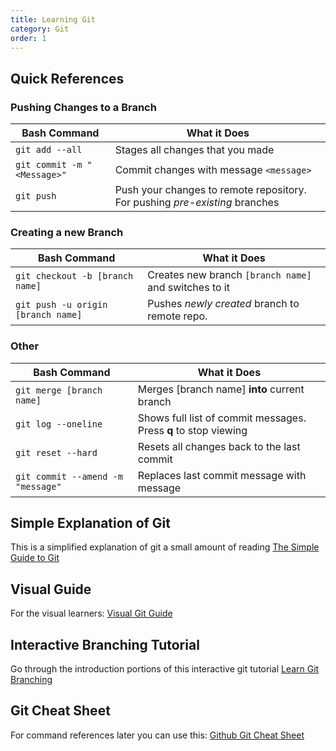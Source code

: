 ```yaml
---
title: Learning Git
category: Git
order: 1
---
```

## Quick References   

### Pushing Changes to a Branch

| Bash Command | What it Does |  
| --- | --- |
| `git add --all` | Stages all changes that you made |
| `git commit -m "<Message>"` | Commit changes with message `<message>` |
| `git push` | Push your changes to remote repository. For pushing *pre-existing* branches |

### Creating a new Branch

| Bash Command | What it Does |  
| --- | --- |
| `git checkout -b [branch name]` | Creates new branch `[branch name]` and switches to it |
| `git push -u origin [branch name]` | Pushes *newly created* branch to remote repo. |

### Other  

| Bash Command | What it Does |  
| --- | --- |  
| `git merge [branch name]` | Merges [branch name] __into__ current branch |  
| `git log --oneline` | Shows full list of commit messages. Press **q** to stop viewing |
| `git reset --hard` | Resets all changes back to the last commit |
| `git commit --amend -m "message"` | Replaces last commit message with message |

## Simple Explanation of Git
This is a simplified explanation of git a small amount of reading
[The Simple Guide to Git](https://rogerdudler.github.io/git-guide/)

## Visual Guide
For the visual learners: [Visual Git Guide](https://marklodato.github.io/visual-git-guide/index-en.html)

## Interactive Branching Tutorial
Go through the introduction portions of this interactive git tutorial
[Learn Git Branching](https://learngitbranching.js.org/?locale=en_US)

## Git Cheat Sheet
For command references later you can use this: [Github Git Cheat Sheet](https://github.github.com/training-kit/downloads/github-git-cheat-sheet.pdf)